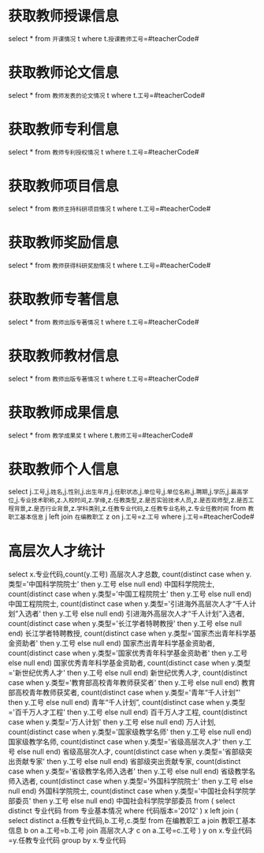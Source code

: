 获取教师授课信息
===
select * from `开课情况` t where t.`授课教师工号`=#teacherCode#

获取教师论文信息
===
select * from `教师发表的论文情况` t where t.`工号`=#teacherCode#

获取教师专利信息
===
select * from `教师专利授权情况` t where t.`工号`=#teacherCode#

获取教师项目信息
===
select * from `教师主持科研项目情况` t where t.`工号`=#teacherCode#

获取教师奖励信息
===
select * from `教师获得科研奖励情况` t where t.`工号`=#teacherCode#

获取教师专著信息
===
select * from `教师出版专著情况` t where t.`工号`=#teacherCode#

获取教师教材信息
===
select * from `教师出版专著情况` t where t.`工号`=#teacherCode#

获取教师成果信息
===
select * from `教学成果奖` t where t.`教师工号`=#teacherCode#

获取教师个人信息
===
select j.`工号`,j.`姓名`,j.`性别`,j.`出生年月`,j.`任职状态`,j.`单位号`,j.`单位名称`,j.`聘期`,j.`学历`,j.`最高学位`,j.`专业技术职称`,z.`入校时间`,z.`学缘`,z.`任教类型`,z.`是否实验技术人员`,z.`是否双师型`,z.`是否工程背景`,z.`是否行业背景`,z.`学科类别`,z.`任教专业代码`,z.`任教专业名称`,z.`专业任教时间` from `教职工基本信息` j left join `在编教职工` z on j.`工号`=z.`工号` where j.`工号`=#teacherCode#

高层次人才统计
===
select x.专业代码,count(y.工号) 高层次人才总数,
count(distinct case when y.类型='中国科学院院士' then y.工号 else null end) 中国科学院院士,
count(distinct case when y.类型='中国工程院院士' then y.工号 else null end) 中国工程院院士,
count(distinct case when y.类型='引进海外高层次人才“千人计划”入选者' then y.工号 else null end) 引进海外高层次人才“千人计划”入选者,
count(distinct case when y.类型='长江学者特聘教授' then y.工号 else null end) 长江学者特聘教授,
count(distinct case when y.类型='国家杰出青年科学基金资助者' then y.工号 else null end) 国家杰出青年科学基金资助者,
count(distinct case when y.类型='国家优秀青年科学基金资助者' then y.工号 else null end) 国家优秀青年科学基金资助者,
count(distinct case when y.类型='新世纪优秀人才' then y.工号 else null end) 新世纪优秀人才,
count(distinct case when y.类型='教育部高校青年教师获奖者' then y.工号 else null end) 教育部高校青年教师获奖者,
count(distinct case when y.类型='青年“千人计划”' then y.工号 else null end) 青年“千人计划”,
count(distinct case when y.类型='百千万人才工程' then y.工号 else null end) 百千万人才工程,
count(distinct case when y.类型='万人计划' then y.工号 else null end) 万人计划,
count(distinct case when y.类型='国家级教学名师' then y.工号 else null end) 国家级教学名师,
count(distinct case when y.类型='省级高层次人才' then y.工号 else null end) 省级高层次人才,
count(distinct case when y.类型='省部级突出贡献专家' then y.工号 else null end) 省部级突出贡献专家,
count(distinct case when y.类型='省级教学名师入选者' then y.工号 else null end) 省级教学名师入选者,
count(distinct case when y.类型='外国科学院院士' then y.工号 else null end) 外国科学院院士,
count(distinct case when y.类型='中国社会科学院学部委员' then y.工号 else null end) 中国社会科学院学部委员 
from (
	select distinct 专业代码 from 专业基本情况 where 代码版本='2012'
) x left join (
	select distinct a.任教专业代码,b.工号,c.类型 from 在编教职工 a 
	join 教职工基本信息 b on a.工号=b.工号 join 高层次人才 c on a.工号=c.工号
) y on x.专业代码=y.任教专业代码 group by x.专业代码
